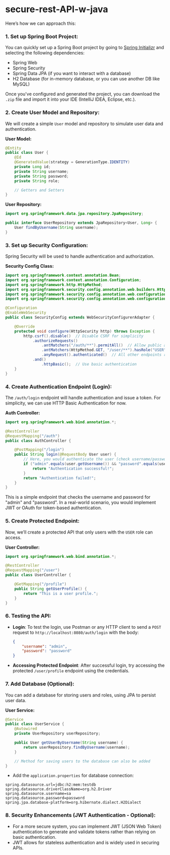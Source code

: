 # secure-rest-API-w-java
Here’s how we can approach this:

### 1. **Set up Spring Boot Project:**
   You can quickly set up a Spring Boot project by going to [Spring Initializr](https://start.spring.io/) and selecting the following dependencies:
   - Spring Web
   - Spring Security
   - Spring Data JPA (if you want to interact with a database)
   - H2 Database (for in-memory database, or you can use another DB like MySQL)

   Once you've configured and generated the project, you can download the `.zip` file and import it into your IDE (IntelliJ IDEA, Eclipse, etc.).

### 2. **Create User Model and Repository:**
   We will create a simple `User` model and repository to simulate user data and authentication.

   **User Model:**
   ```java
   @Entity
   public class User {
       @Id
       @GeneratedValue(strategy = GenerationType.IDENTITY)
       private Long id;
       private String username;
       private String password;
       private String role;

       // Getters and Setters
   }
   ```

   **User Repository:**
   ```java
   import org.springframework.data.jpa.repository.JpaRepository;

   public interface UserRepository extends JpaRepository<User, Long> {
       User findByUsername(String username);
   }
   ```

### 3. **Set up Security Configuration:**
   Spring Security will be used to handle authentication and authorization.

   **Security Config Class:**
   ```java
   import org.springframework.context.annotation.Bean;
   import org.springframework.context.annotation.Configuration;
   import org.springframework.http.HttpMethod;
   import org.springframework.security.config.annotation.web.builders.HttpSecurity;
   import org.springframework.security.config.annotation.web.configuration.EnableWebSecurity;
   import org.springframework.security.config.annotation.web.configuration.WebSecurityConfigurerAdapter;

   @Configuration
   @EnableWebSecurity
   public class SecurityConfig extends WebSecurityConfigurerAdapter {

       @Override
       protected void configure(HttpSecurity http) throws Exception {
           http.csrf().disable()  // Disable CSRF for simplicity
               .authorizeRequests()
                   .antMatchers("/auth/**").permitAll()  // Allow public access to /auth endpoints
                   .antMatchers(HttpMethod.GET, "/user/**").hasRole("USER")  // Access restricted to USER role
                   .anyRequest().authenticated()  // All other endpoints require authentication
               .and()
                   .httpBasic();  // Use basic authentication
       }
   }
   ```

### 4. **Create Authentication Endpoint (Login):**
   The `/auth/login` endpoint will handle authentication and issue a token. For simplicity, we can use HTTP Basic Authentication for now.

   **Auth Controller:**
   ```java
   import org.springframework.web.bind.annotation.*;

   @RestController
   @RequestMapping("/auth")
   public class AuthController {

       @PostMapping("/login")
       public String login(@RequestBody User user) {
           // Here, you would authenticate the user (check username/password)
           if ("admin".equals(user.getUsername()) && "password".equals(user.getPassword())) {
               return "Authentication successful!";
           }
           return "Authentication failed!";
       }
   }
   ```

   This is a simple endpoint that checks the username and password for "admin" and "password". In a real-world scenario, you would implement JWT or OAuth for token-based authentication.

### 5. **Create Protected Endpoint:**
   Now, we’ll create a protected API that only users with the `USER` role can access.

   **User Controller:**
   ```java
   import org.springframework.web.bind.annotation.*;

   @RestController
   @RequestMapping("/user")
   public class UserController {

       @GetMapping("/profile")
       public String getUserProfile() {
           return "This is a user profile.";
       }
   }
   ```

### 6. **Testing the API:**
   - **Login**: To test the login, use Postman or any HTTP client to send a `POST` request to `http://localhost:8080/auth/login` with the body:
     ```json
     {
         "username": "admin",
         "password": "password"
     }
     ```

   - **Accessing Protected Endpoint**: After successful login, try accessing the protected `/user/profile` endpoint using the credentials.

### 7. **Add Database (Optional):**
   You can add a database for storing users and roles, using JPA to persist user data.

   **User Service:**
   ```java
   @Service
   public class UserService {
       @Autowired
       private UserRepository userRepository;

       public User getUserByUsername(String username) {
           return userRepository.findByUsername(username);
       }

       // Method for saving users to the database can also be added
   }
   ```

   - Add the `application.properties` for database connection:
   ```properties
   spring.datasource.url=jdbc:h2:mem:testdb
   spring.datasource.driverClassName=org.h2.Driver
   spring.datasource.username=sa
   spring.datasource.password=password
   spring.jpa.database-platform=org.hibernate.dialect.H2Dialect
   ```

### 8. **Security Enhancements (JWT Authentication - Optional):**
   - For a more secure system, you can implement JWT (JSON Web Token) authentication to generate and validate tokens rather than relying on basic authentication.
   - JWT allows for stateless authentication and is widely used in securing APIs.

